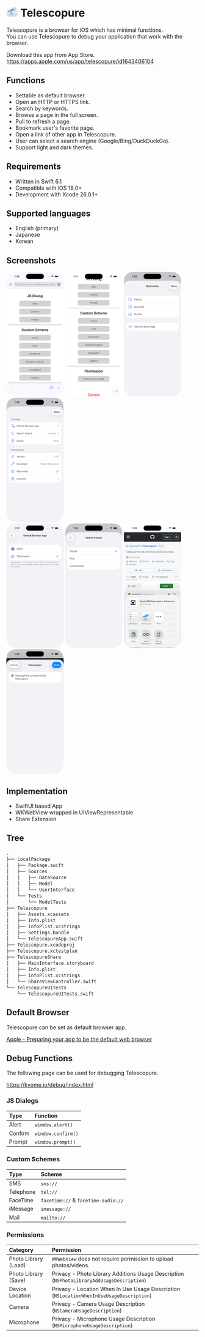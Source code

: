 # <img src="Resources/icon.png" alt="logo" width="30px" height="30px" /> Telescopure

Telescopure is a browser for iOS which has minimal functions.<br>
You can use Telescopure to debug your application that work with the browser.

Download this app from App Store.<br>
https://apps.apple.com/us/app/telescopure/id1643406104

## Functions

- Settable as default browser.
- Open an HTTP or HTTPS link.
- Search by keywords.
- Browse a page in the full screen.
- Pull to refresh a page.
- Bookmark user's favorite page.
- Open a link of other app in Telescopure.
- User can select a search engine (Google/Bing/DuckDuckGo).
- Support light and dark themes.

## Requirements

- Written in Swift 6.1
- Compatible with iOS 18.0+
- Development with Xcode 26.0.1+

## Supported languages

- English (primary)
- Japanese
- Korean

## Screenshots

<div>
  <img src="Resources/1-browsing-1.png" alt="browsing" width="150px" />
  <img src="Resources/2-browsing-2.png" alt="full screen" width="150px" />
  <img src="Resources/3-bookmark.png" alt="bookmark" width="150px" />
  <img src="Resources/4-settings-1.png" alt="settings" width="150px" />
</div>

<div>
  <img src="Resources/5-settings-2.png" alt="set as default browser" width="150px" />
  <img src="Resources/6-settings-3.png" alt="select search engine" width="150px" />
  <img src="Resources/7-share-link-1.png" alt="share link 1" width="150px" />
  <img src="Resources/8-share-link-2.png" alt="share link 2" width="150px" />
</div>

## Implementation

- SwiftUI based App
- WKWebView wrapped in UIViewRepresentable
- Share Extension

## Tree

```plain
.
├── LocalPackage
│   ├── Package.swift
│   ├── Sources
│   │   ├── DataSource
│   │   ├── Model
│   │   └── UserInterface
│   └── Tests
│       └── ModelTests
├── Telescopure
│   ├── Assets.xcassets
│   ├── Info.plist
│   ├── InfoPlist.xcstrings
│   ├── Settings.bundle
│   └── TelescopureApp.swift
├── Telescopure.xcodeproj
├── Telescopure.xctestplan
├── TelescopureShare
│   ├── MainInterface.storyboard
│   ├── Info.plist
│   ├── InfoPlist.xcstrings
│   └── ShareViewController.swift
└── TelescopureUITests
    └── TelescopureUITests.swift
```

## Default Browser

Telescopure can be set as default browser app.

[Apple - Preparing your app to be the default web browser](https://developer.apple.com/documentation/xcode/preparing-your-app-to-be-the-default-browser)

## Debug Functions

The following page can be used for debugging Telescopure.

https://kyome.io/debug/index.html

### JS Dialogs

| Type    | Function           |
| :------ | :----------------- |
| Alert   | `window.alert()`   |
| Confirm | `window.confirm()` |
| Prompt  | `window.prompt()`  |

### Custom Schemes

| Type      | Scheme                              |
| :-------- | :---------------------------------- |
| SMS       | `sms://`                            |
| Telephone | `tel://`                            |
| FaceTime  | `facetime://` & `facetime-audio://` |
| iMessage  | `imessage://`                       |
| Mail      | `mailto://`                         |

### Permissions

| Category             | Permission                                                                                |
| :------------------- | :---------------------------------------------------------------------------------------- |
| Photo Library (Load) | `WKWebView` does not require permission to upload photos/videos.                          |
| Photo Library (Save) | Privacy - Photo Library Additions Usage Description (`NSPhotoLibraryAddUsageDescription`) |
| Device Location      | Privacy - Location When In Use Usage Description (`NSLocationWhenInUseUsageDescription`)  |
| Camera               | Privacy - Camera Usage Description (`NSCameraUsageDescription`)                           |
| Microphone           | Privacy - Microphone Usage Description (`NSMicrophoneUsageDescription`)                   |

